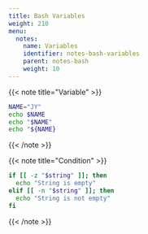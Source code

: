 ```yaml
---
title: Bash Variables
weight: 210
menu:
  notes:
    name: Variables
    identifier: notes-bash-variables
    parent: notes-bash
    weight: 10
---
```


<!-- Variable -->
{{< note title="Variable" >}}

```bash
NAME="JY"
echo $NAME
echo "$NAME"
echo "${NAME}
```

{{< /note >}}

<!-- Condition -->
{{< note title="Condition" >}}

```bash
if [[ -z "$string" ]]; then
  echo "String is empty"
elif [[ -n "$string" ]]; then
  echo "String is not empty"
fi
```

{{< /note >}}